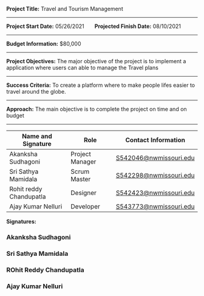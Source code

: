 **Project Title:** Travel and Tourism Management <br>

<hr/>

**Project Start Date:** 05/26/2021 &nbsp;&nbsp;&nbsp;&nbsp;&nbsp; **Projected Finish Date:** 08/10/2021

<hr/>

**Budget Information:** $80,000

<hr/>

**Project Objectives:** The major objective of the project is to implement a application where users can able to manage the Travel plans

<hr/>

**Success Criteria:** To create a platform where to make people lifes easier to travel around the globe. 

<hr/>

**Approach:** The main objective is to complete the project on time and on budget 

<hr/>

| Name and Signature | Role | Contact Information |
| ------------------ | ---- | ------------------- |
| Akanksha Sudhagoni | Project Manager | S542046@nwmissouri.edu |
| Sri Sathya Mamidala | Scrum Master | S542298@nwmissouri.edu |
| Rohit reddy Chandupatla | Designer | S542423@nwmissouri.edu |
| Ajay Kumar Nelluri | Developer| S543773@nwmissouri.edu|

**Signatures:**

### Akanksha Sudhagoni
### Sri Sathya Mamidala
### ROhit Reddy Chandupatla
### Ajay Kumar Nelluri
